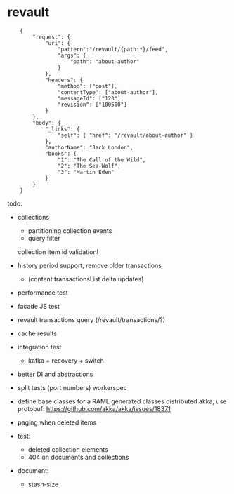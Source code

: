 # revault

```
    {
        "request": {
            "uri": {
                "pattern":"/revault/{path:*}/feed",
                "args": {
                    "path": "about-author"
                }
            },
            "headers": {
                "method": ["post"],
                "contentType": ["about-author"],
                "messageId": ["123"],
                "revision": ["100500"]
            }
        },
        "body": {
            "_links": {
                "self": { "href": "/revault/about-author" }
            },
            "authorName": "Jack London",
            "books": {
                "1": "The Call of the Wild",
                "2": "The Sea-Wolf",
                "3": "Martin Eden"
            }
        }
    }
```

todo:
  * collections
    + partitioning collection events
    + query filter

    collection item id validation!

  * history period support, remove older transactions
    + (content transactionsList delta updates)
  * performance test
  * facade JS test
  * revault transactions query (/revault/transactions/?)
  * cache results
  * integration test
    + kafka + recovery + switch
  * better DI and abstractions
  * split tests (port numbers) workerspec
  * define base classes for a RAML generated classes
    distributed akka, use protobuf: https://github.com/akka/akka/issues/18371
  * paging when deleted items
  * test:
    - deleted collection elements
    - 404 on documents and collections

  * document:
    - stash-size
